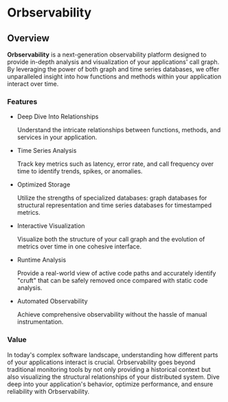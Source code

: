 # Orbservability

## Overview

**Orbservability** is a next-generation observability platform designed to provide in-depth analysis and visualization of your applications' call graph. By leveraging the power of both graph and time series databases, we offer unparalleled insight into how functions and methods within your application interact over time.

### Features

- Deep Dive Into Relationships

    Understand the intricate relationships between functions, methods, and services in your application.
  
- Time Series Analysis

    Track key metrics such as latency, error rate, and call frequency over time to identify trends, spikes, or anomalies.
  
- Optimized Storage

    Utilize the strengths of specialized databases: graph databases for structural representation and time series databases for timestamped metrics.
  
- Interactive Visualization

    Visualize both the structure of your call graph and the evolution of metrics over time in one cohesive interface.

- Runtime Analysis

    Provide a real-world view of active code paths and accurately identify "cruft" that can be safely removed once compared with static code analysis.
  
- Automated Observability

    Achieve comprehensive observability without the hassle of manual instrumentation.

### Value

In today's complex software landscape, understanding how different parts of your applications interact is crucial. Orbservability goes beyond traditional monitoring tools by not only providing a historical context but also visualizing the structural relationships of your distributed system. Dive deep into your application's behavior, optimize performance, and ensure reliability with Orbservability.
